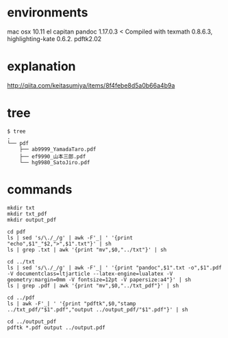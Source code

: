 # environments
mac osx 10.11 el capitan
pandoc 1.17.0.3 < Compiled with texmath 0.8.6.3, highlighting-kate 0.6.2.
pdftk2.02

# explanation
http://qiita.com/keitasumiya/items/8f4febe8d5a0b66a4b9a

# tree

```
$ tree
.
└── pdf
    ├── ab9999_YamadaTaro.pdf
    ├── ef9990_山本三郎.pdf
    └── hg9980_SatoJiro.pdf
```

# commands

```
mkdir txt
mkdir txt_pdf
mkdir output_pdf

cd pdf
ls | sed 's/\./_/g' | awk -F'_| ' '{print "echo",$1"_"$2,">",$1".txt"}' | sh
ls | grep .txt | awk '{print "mv",$0,"../txt"}' | sh

cd ../txt
ls | sed 's/\./_/g' | awk -F'_| ' '{print "pandoc",$1".txt -o",$1".pdf -V documentclass=ltjarticle --latex-engine=lualatex -V geometry:margin=0mm -V fontsize=12pt -V papersize:a4"}' | sh
ls | grep .pdf | awk '{print "mv",$0,"../txt_pdf"}' | sh

cd ../pdf
ls | awk -F'_| ' '{print "pdftk",$0,"stamp ../txt_pdf/"$1".pdf","output ../output_pdf/"$1".pdf"}' | sh

cd ../output_pdf
pdftk *.pdf output ../output.pdf
```